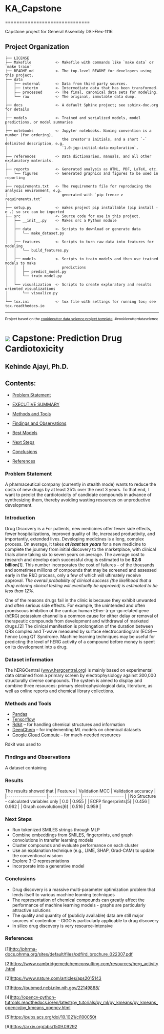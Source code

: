 # KA_Capstone
==============================

Capstone project for General Assembly DSI-Flex-1116

Project Organization
------------

    ├── LICENSE
    ├── Makefile           <- Makefile with commands like `make data` or `make train`
    ├── README.md          <- The top-level README for developers using this project.
    ├── data
    │   ├── external       <- Data from third party sources.
    │   ├── interim        <- Intermediate data that has been transformed.
    │   ├── processed      <- The final, canonical data sets for modeling.
    │   └── raw            <- The original, immutable data dump.
    │
    ├── docs               <- A default Sphinx project; see sphinx-doc.org for details
    │
    ├── models             <- Trained and serialized models, model predictions, or model summaries
    │
    ├── notebooks          <- Jupyter notebooks. Naming convention is a number (for ordering),
    │                         the creator's initials, and a short `-` delimited description, e.g.
    │                         `1.0-jqp-initial-data-exploration`.
    │
    ├── references         <- Data dictionaries, manuals, and all other explanatory materials.
    │
    ├── reports            <- Generated analysis as HTML, PDF, LaTeX, etc.
    │   └── figures        <- Generated graphics and figures to be used in reporting
    │
    ├── requirements.txt   <- The requirements file for reproducing the analysis environment, e.g.
    │                         generated with `pip freeze > requirements.txt`
    │
    ├── setup.py           <- makes project pip installable (pip install -e .) so src can be imported
    ├── src                <- Source code for use in this project.
    │   ├── __init__.py    <- Makes src a Python module
    │   │
    │   ├── data           <- Scripts to download or generate data
    │   │   └── make_dataset.py
    │   │
    │   ├── features       <- Scripts to turn raw data into features for modeling
    │   │   └── build_features.py
    │   │
    │   ├── models         <- Scripts to train models and then use trained models to make
    │   │   │                 predictions
    │   │   ├── predict_model.py
    │   │   └── train_model.py
    │   │
    │   └── visualization  <- Scripts to create exploratory and results oriented visualizations
    │       └── visualize.py
    │
    └── tox.ini            <- tox file with settings for running tox; see tox.readthedocs.io


--------

<p><small>Project based on the <a target="_blank" href="https://drivendata.github.io/cookiecutter-data-science/">cookiecutter data science project template</a>. #cookiecutterdatascience</small></p>




# ![](https://ga-dash.s3.amazonaws.com/production/assets/logo-9f88ae6c9c3871690e33280fcf557f33.png) Capstone: Prediction Drug Cardiotoxicity

## Kehinde Ajayi, Ph.D.

## Contents:
- [Problem Statement](#Problem-Statement)
- [EXECUTIVE SUMMARY](#Summary)
- [Methods and Tools](#Methodology)
- [Findings and Observations](#Findings-and-Observations)

- [Best Models](#Best-Models)
- [Next Steps](#Next-Steps)
- [Conclusions](#Conclusions)
- [References](#References)




### Problem Statement
A pharmaceutical company (currently in stealth mode) wants to reduce the costs of new drugs by at least 25% over the next 3 years. To that end, I want to predict the cardiotoxicity of candidate compounds in advance of synthesizing them, thereby avoiding wasting resources on unproductive development.

### Introduction
Drug Discovery is a 
For patients, new medicines offer fewer side effects, fewer hospitalizations, improved quality of life, increased productivity, and importantly, extended lives. Developing medicines is a long, complex process. On average, it takes ___at least ten years___ for a new medicine to complete the journey from initial discovery to the marketplace, with clinical trials alone taking six to seven years on average. The average cost to research and develop each successful drug is estimated to be __$2.6 billion__[1]. This number incorporates the cost of failures – of the thousands and sometimes millions of compounds that may be screened and assessed early in the R&D process, only a few of which will ultimately receive approval. _The overall probability of clinical success (the likelihood that a drug entering clinical testing will eventually be approved) is estimated to be less than 12%_. 

One of the reasons drugs fail in the clinic is because they exhibit unwanted and often serious side effects.  For example, the unintended and often promiscous inhibition of the cardiac human Ether-à-go-go related gene (hERG) potassium channel is a common cause for either delay or removal of therapeutic compounds from development and withdrawal of marketed drugs.[2] The clinical manifestion is prolongation of the duration between QRS complex and T-wave measured by surface electrocardiogram (ECG)—hence Long QT Syndrome. Machine learning techniques may be useful for predicting the level of hERG activity of a compound before money is spent on its development into a drug.

### Dataset information

 The hERGCentral (www.hergcentral.org) is mainly based on experimental data obtained from a primary screen by electrophysiology against  300,000 structurally diverse compounds. The system is aimed to display and combine three resources: primary electrophysiological data, literature, as well as online reports and chemical library collections.


### Methods and Tools

- [Pandas](https://pandas.pydata.org/pandas-docs/stable/index.html)
- [Tensorflow]()
- [Rdkit](https://www.rdkit.org/docs/index.html) – for handling chemical structures and information
- [DeepChem](https://deepchem.readthedocs.io/en/latest/index.html) – for implementing ML models on chemical datasets 
- [Google Cloud Compute](https://cloud.google.com/compute) – for much-needed resources

Rdkit was used to 



### Findings and Observations

A dataset containing 


### Results

The results showed that 
|          Features          	| Validation MCC 	| Validation accuracy 	|
|--------------------	|----------------	|---------------------	|
| No Structure - calculated variables only       	| 0.0            	| 0.955               	|
| ECFP fingerprints[5]  	| 0.456          	| 0.962               	|
| Graph convolutions[6]	| 0.516          	| 0.959               	|


### Next Steps

- Run tokenized SMILES strings through MLP
- Combine embeddings from SMILES, fingerprints, and graph convolutions in transfer learning models
- Cluster compounds and evaluate performance on each cluster
- Use an explanation technique (e.g., LIME, SHAP, Grad-CAM) to update the conventional wisdom
- Explore 3-D representations
- Incorporate into a generative model

### Conclusions 
- Drug discovery is a massive multi-parameter optimization problem that lends itself to various machine learning techniques
- The representation of chemical compounds can greatly affect the performance of machine learning models - graphs are particularly attractive solutions
- The quality and quantity of (publicly available) data are still major sources of contention – GIGO is particularly applicable to drug discovery
- In silico drug discovery is very resource-intensive


### References

[1]http://phrma-docs.phrma.org/sites/default/files/pdf/rd_brochure_022307.pdf

[2]https://www.cambridgemedchemconsulting.com/resources/herg_activity.html

[2]https://www.nature.com/articles/aps2015143

[3]https://pubmed.ncbi.nlm.nih.gov/22149888/

[4]http://opencv-python-tutroals.readthedocs.io/en/latest/py_tutorials/py_ml/py_kmeans/py_kmeans_opencv/py_kmeans_opencv.html

[5]https://pubs.acs.org/doi/10.1021/ci100050t

[6]https://arxiv.org/abs/1509.09292


